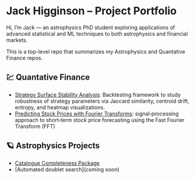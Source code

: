 # Jack Higginson – Project Portfolio


Hi, I’m Jack — an astrophysics PhD student exploring applications of advanced statistical and ML techniques to both astrophysics and financial markets.

This is a top-level repo that summarizes my Astrophysics and Quantative Finance repos.

## 💹 Quantative Finance
- [Strategy Surface Stability Analysis](https://github.com/jbhiggi/Strategy-Surface-Stability-Analysis): Backtesting framework to study robustness of strategy parameters via Jaccard similarity, centroid drift, entropy, and heatmap visualizations.
- [Predicting Stock Prices with Fourier Transforms](https://github.com/jbhiggi/Predicting-Stock-Prices-with-Fourier-Transforms): signal‑processing approach to short‑term stock price forecasting using the Fast Fourier Transform (FFT)

## 🪐 Astrophysics Projects
- [Catalogue Completeness Package](https://github.com/jbhiggi/Completeness-Correction-for-Quasar-Spectra.git)
- [Automated doublet search](coming soon)

